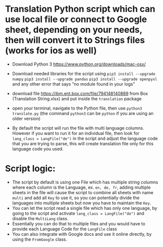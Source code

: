 # Translation Python script which can use local file or connect to Google sheet, depending on your needs, then will convert it to Strings files (works for ios as well)
  - Download Python 3 https://www.python.org/downloads/mac-osx/
  - Download needed libraries for the script using
  `pip3 install --upgrade numpy`
  `pip3 install --upgrade pandas`
  `pip3 install --upgrade openpyxl`
  and any other error that says "no module found in your logs"
  
  - download file https://ibm.ent.box.com/file/794148140889 from Box (Translation String.xlsx) and put inside the `translation` package
  - open your terminal, navigate to the Python file, then use `python3 translate.py` (the command `python3` can be `python` if you are using an older version)
  - By default the script will run the file with multi language columns. However if you want to run it for an individual file, then look for `lang_class = LangFile("de")` in the script
  and adjust the language code that you are trying to parse, this will create translation file only for this language code you used.

# Script logic:
 - The script by default is using one File which has multiple string columns where each column is the Language, ex. `en, de, fr`, adding multiple sheets in the file will cause the
  script to combine all sheets with name `multi` and add all `Key` to use it, so you can potentially divide the languages into multiple sheets but now you have to maintain the `Key`.
 - You can let the script read a single file which has only one language, by going to the script and activate `lang_class = LangFile("de")` and disable the `MultiLang` class.
 - Essentially you can do that to multiple files and you would have to provide each Language Code for the `LangFile` class
 - You can also integrate with Google docs and use it online directly, by using the `FromGoogle` class.